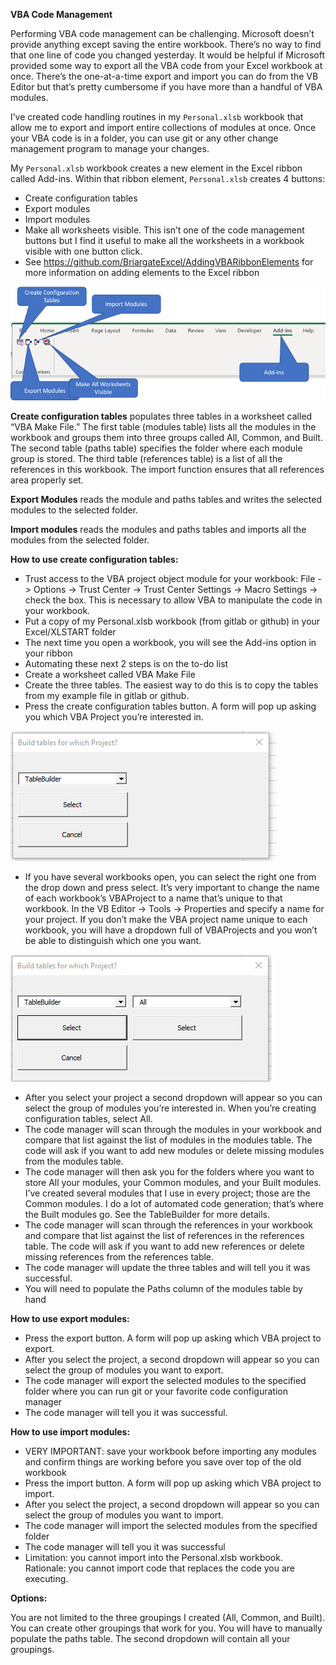 **VBA Code Management**

Performing VBA code management can be challenging. Microsoft doesn’t provide anything except saving the entire workbook. There’s no way to find that one line of code you changed yesterday. It would be helpful if Microsoft provided some way to export all the VBA code from your Excel workbook at once. There’s the one-at-a-time export and import you can do from the VB Editor but that’s pretty cumbersome if you have more than a handful of VBA modules.

I’ve created code handling routines in my `Personal.xlsb` workbook that allow me to export and import entire collections of modules at once. Once your VBA code is in a folder, you can use git or any other change management program to manage your changes.

My `Personal.xlsb` workbook creates a new element in the Excel ribbon called Add-ins. Within that ribbon element, `Personal.xlsb` creates 4 buttons:

- Create configuration tables
- Export modules
- Import modules
- Make all worksheets visible. This isn’t one of the code management buttons but I find it useful to make all the worksheets in a workbook visible with one button click.
- See https://github.com/BriargateExcel/AddingVBARibbonElements for more information on adding elements to the Excel ribbon

 

![img](https://github.com/BriargateExcel/VBACodeManagement/blob/master/Code_Management_Ribbon.png)

 

**Create configuration tables** populates three tables in a worksheet called “VBA Make File.” The first table (modules table) lists all the modules in the workbook and groups them into three groups called All, Common, and Built. The second table (paths table) specifies the folder where each module group is stored. The third table (references table) is a list of all the references in this workbook. The import function ensures that all references area properly set.

**Export Modules** reads the module and paths tables and writes the selected modules to the selected folder.

**Import modules** reads the modules and paths tables and imports all the modules from the selected folder.

**How to use create configuration tables:**

- Trust access to the VBA project object module for your workbook: File -> Options -> Trust Center -> Trust Center Settings -> Macro Settings -> check the box. This is necessary to allow VBA to manipulate the code in your workbook.
- Put a copy of my Personal.xlsb workbook (from gitlab or github) in your Excel/XLSTART folder
- The next time you open a workbook, you will see the Add-ins option in your ribbon
- Automating these next 2 steps is on the to-do list
- Create a worksheet called VBA Make File
- Create the three tables. The easiest way to do this is to copy the tables from my example file in gitlab or github.
- Press the create configuration tables button. A form will pop up asking you which VBA Project you’re interested in.

![Project selection](https://github.com/BriargateExcel/VBACodeManagement/blob/master/ProjectSelection.png)

- If you have several workbooks open, you can select the right one from the drop down and press select. It’s very important to change the name of each workbook’s VBAProject to a name that’s unique to that workbook. In the VB Editor -> Tools -> Properties and specify a name for your project. If you don’t make the VBA project name unique to each workbook, you will have a dropdown full of VBAProjects and you won’t be able to distinguish which one you want.

![Code group selection](https://github.com/BriargateExcel/VBACodeManagement/blob/master/CodeGroupSelection.png)

- After you select your project a second dropdown will appear so you can select the group of modules you’re interested in. When you’re creating configuration tables, select All.
- The code manager will scan through the modules in your workbook and compare that list against the list of modules in the modules table. The code will ask if you want to add new modules or delete missing modules from the modules table.
- The code manager will then ask you for the folders where you want to store All your modules, your Common modules, and your Built modules. I’ve created several modules that I use in every project; those are the Common modules. I do a lot of automated code generation; that’s where the Built modules go. See the TableBuilder for more details.
- The code manager will scan through the references in your workbook and compare that list against the list of references in the references table. The code will ask if you want to add new references or delete missing references from the references table.
- The code manager will update the three tables and will tell you it was successful.
- You will need to populate the Paths column of the modules table by hand

**How to use export modules:**

- Press the export button. A form will pop up asking which VBA project to export.
- After you select the project, a second dropdown will appear so you can select the group of modules you want to export.
- The code manager will export the selected modules to the specified folder where you can run git or your favorite code configuration manager
- The code manager will tell you it was successful.

**How to use import modules:**

- VERY IMPORTANT: save your workbook before importing any modules and confirm things are working before you save over top of the old workbook
- Press the import button. A form will pop up asking which VBA project to import.
- After you select the project, a second dropdown will appear so you can select the group of modules you want to import.
- The code manager will import the selected modules from the specified folder
- The code manager will tell you it was successful
- Limitation: you cannot import into the Personal.xlsb workbook. Rationale: you cannot import code that replaces the code you are executing.

**Options:**

You are not limited to the three groupings I created (All, Common, and Built). You can create other groupings that work for you. You will have to manually populate the paths table. The second dropdown will contain all your groupings.